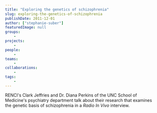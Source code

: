 ```yaml
---
title: "Exploring the genetics of schizophrenia"
slug: exploring-the-genetics-of-schizophrenia
publishDate: 2011-12-01
author: ["stephanie-suber"]
featuredImage: null
groups:
    - 
projects:
    - 
people:
    - 
teams: 
    - 
collaborations:
    - 
tags:
    - 
---
```

<p>RENCI's Clark Jeffries and Dr. Diana Perkins of the UNC School of Medicine's psychiatry department talk about their research that examines the genetic basis of schizophrenia in a <em>Radio In Vivo</em> interview.</p>
